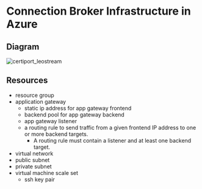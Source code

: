 # Connection Broker Infrastructure in Azure


## Diagram
![certiport_leostream](https://user-images.githubusercontent.com/6284506/120906922-3d97c680-c612-11eb-974b-01e84a13208f.png)

## Resources
- resource group
- application gateway
    - static ip address for app gateway frontend
    - backend pool for app gateway backend
    - app gateway listener
    - a routing rule to send traffic from a given frontend IP address to one or more backend targets. 
        - A routing rule must contain a listener and at least one backend target.
- virtual network
- public subnet
- private subnet
- virtual machine scale set
    - ssh key pair
    
